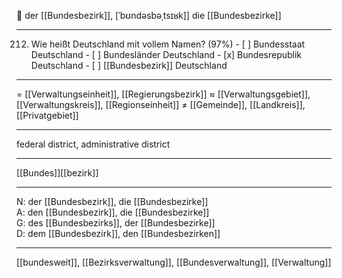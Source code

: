 🔵 der [[Bundesbezirk]], [ˈbʊndəsbəˌtsɪʁk]]
die [[Bundesbezirke]]

---
212. Wie heißt Deutschland mit vollem Namen? (97%)
	- [ ] Bundesstaat Deutschland
	- [ ] Bundesländer Deutschland
	- [x] Bundesrepublik Deutschland
	- [ ] [[Bundesbezirk]] Deutschland

---
= [[Verwaltungseinheit]], [[Regierungsbezirk]]
≈ [[Verwaltungsgebiet]], [[Verwaltungskreis]], [[Regionseinheit]]
≠ [[Gemeinde]], [[Landkreis]], [[Privatgebiet]]

---
federal district, administrative district

---
[[Bundes]][[bezirk]]

---
N: der [[Bundesbezirk]], die [[Bundesbezirke]]  
A: den [[Bundesbezirk]], die [[Bundesbezirke]]  
G: des [[Bundesbezirks]], der [[Bundesbezirke]]  
D: dem [[Bundesbezirk]], den [[Bundesbezirken]] 

---
[[bundesweit]], [[Bezirksverwaltung]], [[Bundesverwaltung]], [[Verwaltung]]